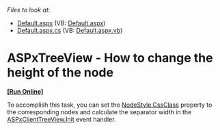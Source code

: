 <!-- default file list -->
*Files to look at*:

* [Default.aspx](./CS/WebSite/Default.aspx) (VB: [Default.aspx](./VB/WebSite/Default.aspx))
* [Default.aspx.cs](./CS/WebSite/Default.aspx.cs) (VB: [Default.aspx.vb](./VB/WebSite/Default.aspx.vb))
<!-- default file list end -->
# ASPxTreeView - How to change the height of the node
<!-- run online -->
**[[Run Online]](https://codecentral.devexpress.com/e5049/)**
<!-- run online end -->


<p>To accomplish this task, you can set the <a href="http://documentation.devexpress.com/#AspNet/DevExpressWebASPxTreeViewTreeViewNodeStyleMembersTopicAll">NodeStyle.CssClass</a> property to the corresponding nodes and calculate the separator width in the <a href="http://help.devexpress.com/#AspNet/DevExpressWebASPxClassesScriptsASPxClientControl_Inittopic">ASPxClientTreeView.Init</a> event handler.</p>

<br/>


